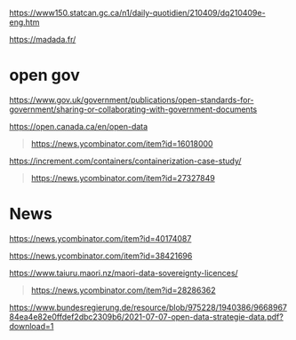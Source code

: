 https://www150.statcan.gc.ca/n1/daily-quotidien/210409/dq210409e-eng.htm

https://madada.fr/

# open gov
https://www.gov.uk/government/publications/open-standards-for-government/sharing-or-collaborating-with-government-documents

https://open.canada.ca/en/open-data
> https://news.ycombinator.com/item?id=16018000

https://increment.com/containers/containerization-case-study/
> https://news.ycombinator.com/item?id=27327849

# News
https://news.ycombinator.com/item?id=40174087

https://news.ycombinator.com/item?id=38421696

https://www.taiuru.maori.nz/maori-data-sovereignty-licences/
> https://news.ycombinator.com/item?id=28286362

https://www.bundesregierung.de/resource/blob/975228/1940386/966896784ea4e82e0ffdef2dbc2309b6/2021-07-07-open-data-strategie-data.pdf?download=1